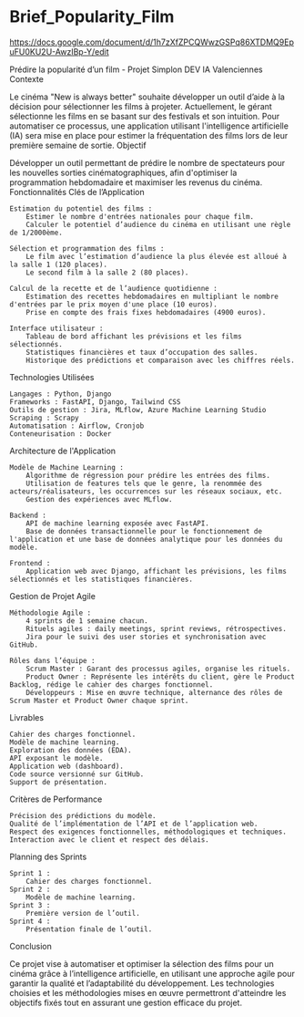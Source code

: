 # Brief_Popularity_Film
https://docs.google.com/document/d/1h7zXfZPCQWwzGSPq86XTDMQ9EpuFU0KU2U-AwzIBp-Y/edit

Prédire la popularité d’un film - Projet Simplon DEV IA Valenciennes
Contexte

Le cinéma "New is always better" souhaite développer un outil d’aide à la décision pour sélectionner les films à projeter. Actuellement, le gérant sélectionne les films en se basant sur des festivals et son intuition. Pour automatiser ce processus, une application utilisant l'intelligence artificielle (IA) sera mise en place pour estimer la fréquentation des films lors de leur première semaine de sortie.
Objectif

Développer un outil permettant de prédire le nombre de spectateurs pour les nouvelles sorties cinématographiques, afin d'optimiser la programmation hebdomadaire et maximiser les revenus du cinéma.
Fonctionnalités Clés de l’Application

    Estimation du potentiel des films :
        Estimer le nombre d'entrées nationales pour chaque film.
        Calculer le potentiel d’audience du cinéma en utilisant une règle de 1/2000ème.

    Sélection et programmation des films :
        Le film avec l’estimation d’audience la plus élevée est alloué à la salle 1 (120 places).
        Le second film à la salle 2 (80 places).

    Calcul de la recette et de l’audience quotidienne :
        Estimation des recettes hebdomadaires en multipliant le nombre d'entrées par le prix moyen d'une place (10 euros).
        Prise en compte des frais fixes hebdomadaires (4900 euros).

    Interface utilisateur :
        Tableau de bord affichant les prévisions et les films sélectionnés.
        Statistiques financières et taux d’occupation des salles.
        Historique des prédictions et comparaison avec les chiffres réels.

Technologies Utilisées

    Langages : Python, Django
    Frameworks : FastAPI, Django, Tailwind CSS
    Outils de gestion : Jira, MLflow, Azure Machine Learning Studio
    Scraping : Scrapy
    Automatisation : Airflow, Cronjob
    Conteneurisation : Docker

Architecture de l'Application

    Modèle de Machine Learning :
        Algorithme de régression pour prédire les entrées des films.
        Utilisation de features tels que le genre, la renommée des acteurs/réalisateurs, les occurrences sur les réseaux sociaux, etc.
        Gestion des expériences avec MLflow.

    Backend :
        API de machine learning exposée avec FastAPI.
        Base de données transactionnelle pour le fonctionnement de l'application et une base de données analytique pour les données du modèle.

    Frontend :
        Application web avec Django, affichant les prévisions, les films sélectionnés et les statistiques financières.

Gestion de Projet Agile

    Méthodologie Agile :
        4 sprints de 1 semaine chacun.
        Rituels agiles : daily meetings, sprint reviews, rétrospectives.
        Jira pour le suivi des user stories et synchronisation avec GitHub.

    Rôles dans l’équipe :
        Scrum Master : Garant des processus agiles, organise les rituels.
        Product Owner : Représente les intérêts du client, gère le Product Backlog, rédige le cahier des charges fonctionnel.
        Développeurs : Mise en œuvre technique, alternance des rôles de Scrum Master et Product Owner chaque sprint.

Livrables

    Cahier des charges fonctionnel.
    Modèle de machine learning.
    Exploration des données (EDA).
    API exposant le modèle.
    Application web (dashboard).
    Code source versionné sur GitHub.
    Support de présentation.

Critères de Performance

    Précision des prédictions du modèle.
    Qualité de l’implémentation de l’API et de l’application web.
    Respect des exigences fonctionnelles, méthodologiques et techniques.
    Interaction avec le client et respect des délais.

Planning des Sprints

    Sprint 1 :
        Cahier des charges fonctionnel.
    Sprint 2 :
        Modèle de machine learning.
    Sprint 3 :
        Première version de l’outil.
    Sprint 4 :
        Présentation finale de l’outil.

Conclusion

Ce projet vise à automatiser et optimiser la sélection des films pour un cinéma grâce à l’intelligence artificielle, en utilisant une approche agile pour garantir la qualité et l’adaptabilité du développement. Les technologies choisies et les méthodologies mises en œuvre permettront d'atteindre les objectifs fixés tout en assurant une gestion efficace du projet.
